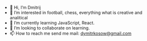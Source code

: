 - 👋 Hi, I’m Dmitrij
- 👀 I’m interested in football, chess, everything what is creative and analitical
- 🌱 I’m currently learning JavaScript, React.
- 💞️ I’m looking to collaborate on learning.
- 📫 How to reach me send me mail: dymitrkosow@gmail.com


